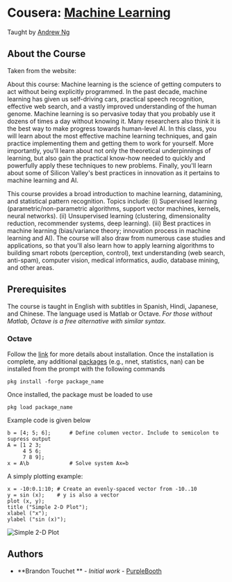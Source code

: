 # Cousera: [Machine Learning](https://www.coursera.org/learn/machine-learning/)
Taught by [Andrew Ng](https://www.coursera.org/instructor/andrewng)

## About the Course
Taken from the website:

About this course: Machine learning is the science of getting computers to act without being explicitly programmed. In the past decade, machine learning has given us self-driving cars, practical speech recognition, effective web search, and a vastly improved understanding of the human genome. Machine learning is so pervasive today that you probably use it dozens of times a day without knowing it. Many researchers also think it is the best way to make progress towards human-level AI. In this class, you will learn about the most effective machine learning techniques, and gain practice implementing them and getting them to work for yourself. More importantly, you'll learn about not only the theoretical underpinnings of learning, but also gain the practical know-how needed to quickly and powerfully apply these techniques to new problems. Finally, you'll learn about some of Silicon Valley's best practices in innovation as it pertains to machine learning and AI.

This course provides a broad introduction to machine learning, datamining, and statistical pattern recognition. Topics include: (i) Supervised learning (parametric/non-parametric algorithms, support vector machines, kernels, neural networks). (ii) Unsupervised learning (clustering, dimensionality reduction, recommender systems, deep learning). (iii) Best practices in machine learning (bias/variance theory; innovation process in machine learning and AI). The course will also draw from numerous case studies and applications, so that you'll also learn how to apply learning algorithms to building smart robots (perception, control), text understanding (web search, anti-spam), computer vision, medical informatics, audio, database mining, and other areas.

## Prerequisites

The course is taught in English with subtitles in Spanish, Hindi, Japanese, and Chinese. The language used is Matlab or Octave. *For those without Matlab, Octave is a free alternative with similar syntax.*


### Octave
Follow the [link](https://www.gnu.org/software/octave/) for more details about installation. Once the installation is complete, any additional [packages](https://octave.sourceforge.io/packages.php) (e.g., nnet, statistics, nan) can be installed from the prompt with the following commands
```
pkg install -forge package_name
```
Once installed, the package must be loaded to use

```
pkg load package_name
```
Example code is given below
```
b = [4; 5; 6];      # Define columen vector. Include to semicolon to supress output
A = [1 2 3;
     4 5 6;
     7 8 9];
x = A\b             # Solve system Ax=b
```
A simply plotting example:
```
x = -10:0.1:10; # Create an evenly-spaced vector from -10..10
y = sin (x);    # y is also a vector
plot (x, y);
title ("Simple 2-D Plot");
xlabel ("x");
ylabel ("sin (x)");
```
![Simple 2-D Plot](https://github.com/Hosini/CourseraMachineLearning/tree/master/Supplements/example-plot.svg)

## Authors

* **Brandon Touchet ** - *Initial work* - [PurpleBooth](https://github.com/hosini)
